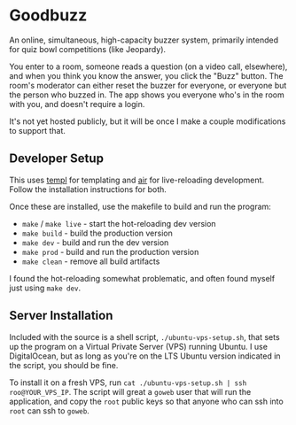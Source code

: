 # Goodbuzz

An online, simultaneous, high-capacity buzzer system, primarily intended for quiz bowl competitions (like Jeopardy).

You enter to a room, someone reads a question (on a video call, elsewhere), and when you think you know the answer, you click the "Buzz" button.
The room's moderator can either reset the buzzer for everyone, or everyone but the person who buzzed in.
The app shows you everyone who's in the room with you, and doesn't require a login.

It's not yet hosted publicly, but it will be once I make a couple modifications to support that.

## Developer Setup

This uses [templ](https://github.com/a-h/templ) for templating and [air](https://github.com/air-verse/air) for live-reloading development.
Follow the installation instructions for both.

Once these are installed, use the makefile to build and run the program:

- `make` / `make live` - start the hot-reloading dev version
- `make build` - build the production version
- `make dev` - build and run the dev  version
- `make prod` - build and run the production  version
- `make clean` - remove all build artifacts

I found the hot-reloading somewhat problematic, and often found myself just using `make dev`.

## Server Installation

Included with the source is a shell script, `./ubuntu-vps-setup.sh`, that sets up the program on a Virtual Private Server (VPS) running Ubuntu.
I use DigitalOcean, but as long as you're on the LTS Ubuntu version indicated in the script, you should be fine.

To install it on a fresh VPS, run `cat ./ubuntu-vps-setup.sh | ssh roo@YOUR_VPS_IP`.
The script will great a `goweb` user that will run the application, and copy the `root` public keys so that anyone who can ssh into `root` can ssh to `goweb`.
